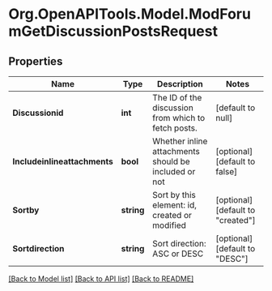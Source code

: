 # Org.OpenAPITools.Model.ModForumGetDiscussionPostsRequest

## Properties

Name | Type | Description | Notes
------------ | ------------- | ------------- | -------------
**Discussionid** | **int** | The ID of the discussion from which to fetch posts. | [default to null]
**Includeinlineattachments** | **bool** | Whether inline attachments should be included or not | [optional] [default to false]
**Sortby** | **string** | Sort by this element: id, created or modified | [optional] [default to "created"]
**Sortdirection** | **string** | Sort direction: ASC or DESC | [optional] [default to "DESC"]

[[Back to Model list]](../README.md#documentation-for-models) [[Back to API list]](../README.md#documentation-for-api-endpoints) [[Back to README]](../README.md)

